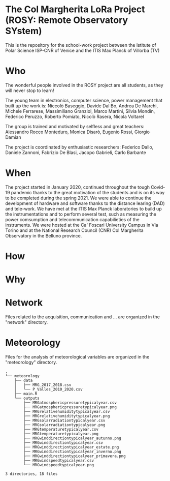 # The Col Margherita LoRa Project (ROSY: Remote Observatory SYstem)
This is the repository for the school-work project between the Istitute of Polar Science ISP-CNR of Venice and the ITIS Max Planck of Villorba (TV)

# Who
The wonderful people involved in the ROSY project are all students, as they will never stop to learn! 

The young team in electronics, computer science, power management that built up the work is:
Niccolò Baseggio,
Davide Dal Bo,
Andrea De Marchi,
Michele Ferrarese,
Massimiliano Granziol,
Marco Martini,
Silvia Mondin,
Federico Peruzzo,
Roberto Pomiato,
Nicolò Rasera,
Nicola Voltarel

The group is trained and motivated by selfless and great teachers:
Alessandro Rocco Monteduro,
Monica Disarò,
Eugenio Rossi,
Giorgio Damian

The project is coordinated by enthusiastic researchers:
Federico Dallo,
Daniele Zannoni,
Fabrizio De Blasi,
Jacopo Gabrieli,
Carlo Barbante

# When
The project started in January 2020, continued throughout the tough Covid-19 pandemic thanks to the great motivation of the students and is on its way to be completed during the spring 2021. We were able to continue the development of hardware and software thanks to the distance learing (DAD) and tele-work. We have met at the ITIS Max Planck laboratories to build up the instrumentations and to perform several test, such as measuring the power comsumption and telecommunication capabilieties of the instruments. We were hosted at the Ca' Foscari University Campus in Via Torino and at the National Research Council (CNR) Col Margherita Observatory in the Belluno province.

# How

# Why

# Network
Files related to the acquisition, communication and ... are organized in the "network" directory. 

# Meteorology
Files for the analysis of meteorological variables are organized in the "meteorology" directory.
```
.
└── meteorology
    ├── data
    │   ├── MRG_2017_2018.csv
    │   └── P_Valles_2010_2020.csv
    ├── main.R
    └── outputs
        ├── MRGatmosphericpressuretypicalyear.csv
        ├── MRGatmosphericpressuretypicalyear.png
        ├── MRGrelativehumiditytypicalyear.csv
        ├── MRGrelativehumiditytypicalyear.png
        ├── MRGsolarradiationtypicalyear.csv
        ├── MRGsolarradiationtypicalyear.png
        ├── MRGtemperaturetypicalyear.csv
        ├── MRGtemperaturetypicalyear.png
        ├── MRGwinddirectiontypicalyear_autunno.png
        ├── MRGwinddirectiontypicalyear.csv
        ├── MRGwinddirectiontypicalyear_estate.png
        ├── MRGwinddirectiontypicalyear_inverno.png
        ├── MRGwinddirectiontypicalyear_primavera.png
        ├── MRGwindspeedtypicalyear.csv
        └── MRGwindspeedtypicalyear.png

3 directories, 18 files
```
